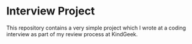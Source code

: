# Interview Project

This repository contains a very simple project which I wrote at a coding interview
as part of my review process at KindGeek.

